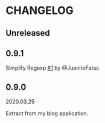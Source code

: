 # CHANGELOG

## Unreleased

## 0.9.1

Simplify Regexp [#1] by @JuanitoFatas

[#1]: https://github.com/JuanitoFatas/html-pipeline-ruby_markup/pull/1

## 0.9.0

2020.03.25

Extract from my blog application.
